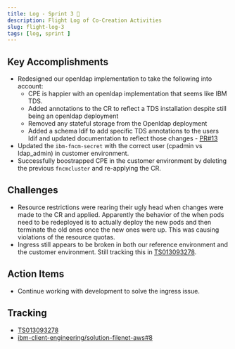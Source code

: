 ```yaml
---
title: Log - Sprint 3 🛫
description: Flight Log of Co-Creation Activities
slug: flight-log-3
tags: [log, sprint ]
---
```


## Key Accomplishments
- Redesigned our openldap implementation to take the following into account:
  - CPE is happier with an openldap implementation that seems like IBM TDS.
  - Added annotations to the CR to reflect a TDS installation despite still being an openldap deployment
  - Removed any stateful storage from the Openldap deployment
  - Added a schema ldif to add specific TDS annotations to the users ldif and updated documentation to reflect those changes - [PR#13](https://github.com/ibm-client-engineering/solution-filenet-aws/pull/13)
- Updated the `ibm-fncm-secret` with the correct user (cpadmin vs ldap_admin) in customer environment.
- Successfully boostrapped CPE in the customer environment by deleting the previous `fncmcluster` and re-applying the CR.

## Challenges
- Resource restrictions were rearing their ugly head when changes were made to the CR and applied. Apparently the behavior of the when pods need to be redeployed is to actually deploy the new pods and then terminate the old ones once the new ones were up. This was causing violations of the resource quotas. 
- Ingress still appears to be broken in both our reference environment and the customer environment. Still tracking this in [TS013093278](https://www.ibm.com/mysupport/s/case/5003p00002iwdgWAAQ/filenet-container-deployment-to-eks).
 
## Action Items
- Continue working with development to solve the ingress issue.

## Tracking
- [TS013093278](https://www.ibm.com/mysupport/s/case/5003p00002iwdgWAAQ/filenet-container-deployment-to-eks)
- [ibm-client-engineering/solution-filenet-aws#8](https://zenhub.ibm.com/workspaces/st5-action-information-center-64343620d0cfd0000f03a114/issues/ibm-client-engineering/solution-filenet-aws/8)







